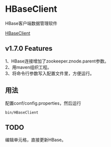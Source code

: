 # HBaseClient
HBase客户端数据管理软件 

[HBaseClient](https://github.com/HY-ZhengWei/HBaseClient)

## v1.7.0 Features
1、HBase连接增加了zookeeper.znode.parent参数。  
2、用maven组织工程。  
3、将命令行参数写入配置文件里，方便运行。

## 用法
配置conf/config.properties，然后运行
```
bin/HBaseClient
```

## TODO
编辑单元格，直接更新HBase。
